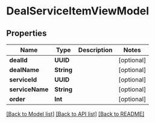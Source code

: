 # DealServiceItemViewModel

## Properties
Name | Type | Description | Notes
------------ | ------------- | ------------- | -------------
**dealId** | **UUID** |  | [optional] 
**dealName** | **String** |  | [optional] 
**serviceId** | **UUID** |  | [optional] 
**serviceName** | **String** |  | [optional] 
**order** | **Int** |  | [optional] 

[[Back to Model list]](../README.md#documentation-for-models) [[Back to API list]](../README.md#documentation-for-api-endpoints) [[Back to README]](../README.md)


